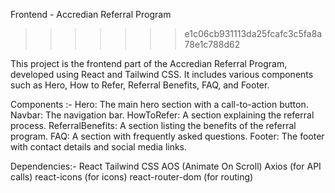 Frontend - Accredian Referral Program

> > > > > > > e1c06cb931113da25fcafc3c5fa8a78e1c788d62

This project is the frontend part of the Accredian Referral Program, developed using React and Tailwind CSS. It includes various components such as Hero, How to Refer, Referral Benefits, FAQ, and Footer.

Components :-
Hero: The main hero section with a call-to-action button.
Navbar: The navigation bar.
HowToRefer: A section explaining the referral process.
ReferralBenefits: A section listing the benefits of the referral program.
FAQ: A section with frequently asked questions.
Footer: The footer with contact details and social media links.

Dependencies:-
React
Tailwind CSS
AOS (Animate On Scroll)
Axios (for API calls)
react-icons (for icons)
react-router-dom (for routing)

